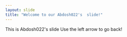 ```yaml
---
layout: slide
title: "Welcome to our Abdosh022's  slide!"
---
```

This is Abdosh022's slide
Use the left arrow to go back!
